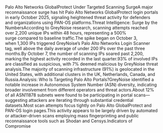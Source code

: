 Palo Alto Networks GlobalProtect Under Targeted Scanning SurgeA major reconnaissance surge has hit Palo Alto Networks GlobalProtect login portals in early October 2025, signaling heightened threat activity for defenders and organizations using PAN-OS platforms.Threat Intelligence: Surge by the NumbersAccording to GreyNoise research, scanning attempts reached over&nbsp;2,200 unique IPs&nbsp;within 48 hours, representing a&nbsp;500% surge&nbsp;compared to baseline traffic.The spike began on&nbsp;October 3, when&nbsp;1,300 IPs&nbsp;triggered GreyNoise’s Palo Alto Networks Login Scanner tag, well above the daily average of under 200 IPs over the past three months.By&nbsp;October 7, the number of scanning IPs soared past&nbsp;2,200, marking the highest activity recorded in the last quarter.93%&nbsp;of involved IPs are classified as suspicious, with&nbsp;7%&nbsp;deemed malicious by GreyNoise threat analysis.The majority of scanning infrastructure (91%) is geolocated in the United States, with additional clusters in the UK, Netherlands, Canada, and Russia.Analysis: Who Is Targeting Palo Alto Portals?GreyNoise identified a notable increase in Autonomous System Number (ASN) diversity, indicating broader involvement from different operators and threat actors.About&nbsp;12% of all ASN11878 subnets&nbsp;were found to be participating in portal scans—suggesting attackers are iterating through substantial credential datasets.Most scan attempts focus tightly on Palo Alto GlobalProtect and PAN-OS login pages.This activity appears to be largely driven by automated or attacker-driven scans employing mass fingerprinting and public reconnaissance tools such as Shodan and Censys.Indicators of Compromise
